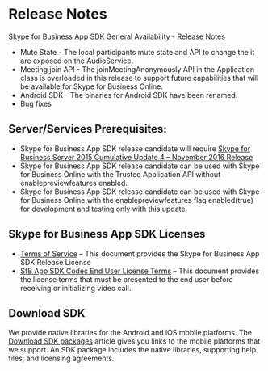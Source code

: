 # Release Notes
Skype for Business App SDK General Availability - Release Notes

- Mute State - The local participants mute state and API to change the it are exposed on the AudioService.
- Meeting join API - The joinMeetingAnonymously API in the Application class is overloaded in this release to support future capabilities that will be available for Skype for Business Online.
- Android SDK - The binaries for Android SDK have been renamed.
- Bug fixes

## Server/Services Prerequisites:

- Skype for Business App SDK release candidate will require [Skype for Business Server 2015 Cumulative Update 4 – November 2016 Release](https://www.microsoft.com/en-us/download/details.aspx?id=47690) 
- Skype for Business App SDK release candidate can be used with Skype for Business Online with the Trusted Application API without enablepreviewfeatures enabled.
- Skype for Business App SDK release candidate can be used with Skype for Business Online with the enablepreviewfeatures flag enabled(true) for development and testing only with this update. 

## Skype for Business App SDK Licenses

- [Terms of Service](TermsOfService.md) – This document provides the Skype for Business App SDK Release License 
- [SfB App SDK Codec End User License Terms](videoLicense.md) – This document provides the license terms that must be presented to the end user before receiving or initializing video call.
 
## Download SDK 

We provide native libraries for the Android and iOS mobile platforms. The [Download SDK packages](Download.md) article gives you links to the mobile platforms that we support. An SDK package includes the native libraries, supporting help files,
 and licensing agreements.
